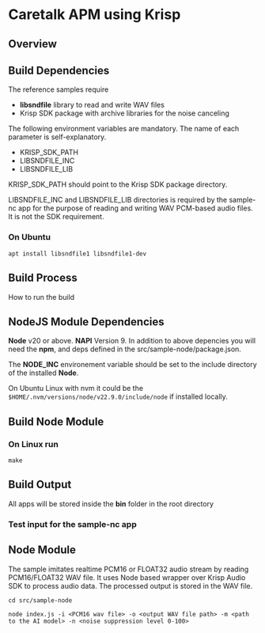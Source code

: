 # Caretalk APM using Krisp
## Overview

## Build Dependencies
The reference samples require
* **libsndfile** library to read and write WAV files
* Krisp SDK package with archive libraries for the noise canceling

The following environment variables are mandatory. The name of each parameter is self-explanatory.
* KRISP_SDK_PATH
* LIBSNDFILE_INC
* LIBSNDFILE_LIB

KRISP_SDK_PATH should point to the Krisp SDK package directory.

LIBSNDFILE_INC and LIBSNDFILE_LIB directories is required by the sample-nc app for the purpose of reading and writing WAV PCM-based audio files. It is not the SDK requirement.


### On Ubuntu
```apt install libsndfile1 libsndfile1-dev```


## Build Process

How to run the build


## NodeJS Module Dependencies
**Node** v20 or above. **NAPI** Version 9.
In addition to above depencies you will need the **npm**, and deps defined in the
src/sample-node/package.json.

The **NODE_INC** environement variable should be set to the include directory of the installed
**Node**.

On Ubuntu Linux with nvm it could be the ```$HOME/.nvm/versions/node/v22.9.0/include/node```
if installed locally.

## Build Node Module

### On Linux run
```make```


## Build Output
All apps will be stored inside the **bin** folder in the root directory



### Test input for the sample-nc app

## Node Module
The sample imitates realtime PCM16 or FLOAT32 audio stream by reading PCM16/FLOAT32 WAV file.
It uses Node based wrapper over Krisp Audio SDK to process audio data.  The processed output is
stored in the WAV file.

```cd src/sample-node```

```node index.js -i <PCM16 wav file> -o <output WAV file path> -m <path to the AI model> -n <noise suppression level 0-100>```


